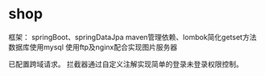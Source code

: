 # shop
框架：
springBoot、springDataJpa
maven管理依赖、lombok简化getset方法
数据库使用mysql
使用ftp及nginx配合实现图片服务器

已配置跨域请求。
拦截器通过自定义注解实现简单的登录未登录权限控制。

